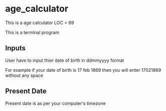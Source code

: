 # age_calculator
This is a age calculator 
LOC = 69

This is a terminal program

 Inputs
  -------

User have to input thier date of birth in ddmmyyyy format

For example if your date of birth is 17 feb 1869
then you will enter     17021869    without any space

Present Date
--------
Present date is as per your computer's timezone
